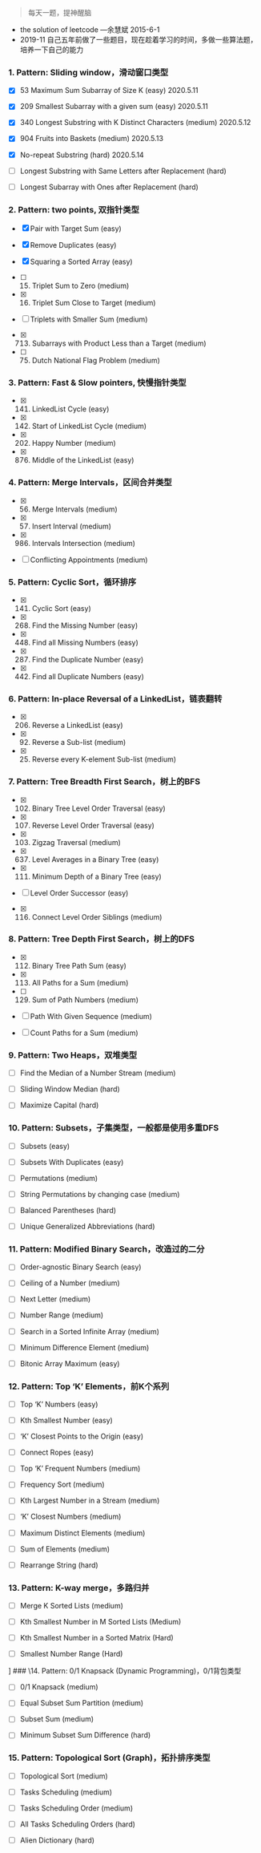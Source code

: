 > 每天一题，提神醒脑
* the solution of leetcode —余慧斌 2015-6-1
* 2019-11 自己五年前做了一些题目，现在趁着学习的时间，多做一些算法题，培养一下自己的能力

### 1. Pattern: Sliding window，滑动窗口类型

* [x] 53 Maximum Sum Subarray of Size K (easy) 2020.5.11 

* [x] 209 Smallest Subarray with a given sum (easy) 2020.5.11

* [x] 340 Longest Substring with K Distinct Characters (medium) 2020.5.12

* [x] 904 Fruits into Baskets (medium) 2020.5.13

* [x] No-repeat Substring (hard) 2020.5.14

* [ ] Longest Substring with Same Letters after Replacement (hard)

* [ ] Longest Subarray with Ones after Replacement (hard)

### 2. Pattern: two points, 双指针类型

* [x] Pair with Target Sum (easy)

* [x] Remove Duplicates (easy)

* [x] Squaring a Sorted Array (easy)

* [ ] 15. Triplet Sum to Zero (medium)

* [x] 16. Triplet Sum Close to Target (medium)

* [ ] Triplets with Smaller Sum (medium)

* [x] 713. Subarrays with Product Less than a Target (medium)

* [ ] 75. Dutch National Flag Problem (medium)

### 3. Pattern: Fast & Slow pointers, 快慢指针类型

* [x] 141. LinkedList Cycle (easy)

* [x] 142. Start of LinkedList Cycle (medium)

* [x] 202. Happy Number (medium)

* [x] 876. Middle of the LinkedList (easy)

### 4. Pattern: Merge Intervals，区间合并类型

* [x] 56. Merge Intervals (medium)

* [x] 57. Insert Interval (medium)

* [x] 986. Intervals Intersection (medium)

* [ ] Conflicting Appointments (medium)

### 5. Pattern: Cyclic Sort，循环排序

* [x] 141. Cyclic Sort (easy)

* [x] 268. Find the Missing Number (easy)

* [x] 448. Find all Missing Numbers (easy)

* [x] 287. Find the Duplicate Number (easy)

* [x] 442. Find all Duplicate Numbers (easy)

### 6. Pattern: In-place Reversal of a LinkedList，链表翻转

* [x] 206. Reverse a LinkedList (easy)

* [x] 92. Reverse a Sub-list (medium)

* [x] 25. Reverse every K-element Sub-list (medium)

### 7. Pattern: Tree Breadth First Search，树上的BFS

* [x] 102. Binary Tree Level Order Traversal (easy)

* [x] 107. Reverse Level Order Traversal (easy)

* [x] 103. Zigzag Traversal (medium)

* [x] 637. Level Averages in a Binary Tree (easy)

* [x] 111. Minimum Depth of a Binary Tree (easy)

* [ ] Level Order Successor (easy)

* [x] 116. Connect Level Order Siblings (medium)

### 8. Pattern: Tree Depth First Search，树上的DFS

* [x] 112. Binary Tree Path Sum (easy)

* [x] 113. All Paths for a Sum (medium)

* [ ] 129. Sum of Path Numbers (medium)

* [ ] Path With Given Sequence (medium)

* [ ] Count Paths for a Sum (medium)

### 9. Pattern: Two Heaps，双堆类型

* [ ] Find the Median of a Number Stream (medium)

* [ ] Sliding Window Median (hard)

* [ ] Maximize Capital (hard)

### 10. Pattern: Subsets，子集类型，一般都是使用多重DFS

* [ ] Subsets (easy)

* [ ] Subsets With Duplicates (easy)

* [ ] Permutations (medium)

* [ ] String Permutations by changing case (medium)

* [ ] Balanced Parentheses (hard)

* [ ] Unique Generalized Abbreviations (hard)

### 11. Pattern: Modified Binary Search，改造过的二分

* [ ] Order-agnostic Binary Search (easy)

* [ ] Ceiling of a Number (medium)

* [ ] Next Letter (medium)

* [ ] Number Range (medium)

* [ ] Search in a Sorted Infinite Array (medium)

* [ ] Minimum Difference Element (medium)

* [ ] Bitonic Array Maximum (easy)

### 12. Pattern: Top ‘K’ Elements，前K个系列

* [ ] Top ‘K’ Numbers (easy)

* [ ] Kth Smallest Number (easy)

* [ ] ‘K’ Closest Points to the Origin (easy)

* [ ] Connect Ropes (easy)

* [ ] Top ‘K’ Frequent Numbers (medium)

* [ ] Frequency Sort (medium)

* [ ] Kth Largest Number in a Stream (medium)

* [ ] ‘K’ Closest Numbers (medium)

* [ ] Maximum Distinct Elements (medium)

* [ ] Sum of Elements (medium)

* [ ] Rearrange String (hard)

### 13. Pattern: K-way merge，多路归并

* [ ] Merge K Sorted Lists (medium)

* [ ] Kth Smallest Number in M Sorted Lists (Medium)

* [ ] Kth Smallest Number in a Sorted Matrix (Hard)

* [ ] Smallest Number Range (Hard)

] ### \14. Pattern: 0/1 Knapsack (Dynamic Programming)，0/1背包类型

* [ ] 0/1 Knapsack (medium)

* [ ] Equal Subset Sum Partition (medium)

* [ ] Subset Sum (medium)

* [ ] Minimum Subset Sum Difference (hard)

### 15. Pattern: Topological Sort (Graph)，拓扑排序类型

* [ ] Topological Sort (medium)

* [ ] Tasks Scheduling (medium)

* [ ] Tasks Scheduling Order (medium)

* [ ] All Tasks Scheduling Orders (hard)

* [ ] Alien Dictionary (hard)



